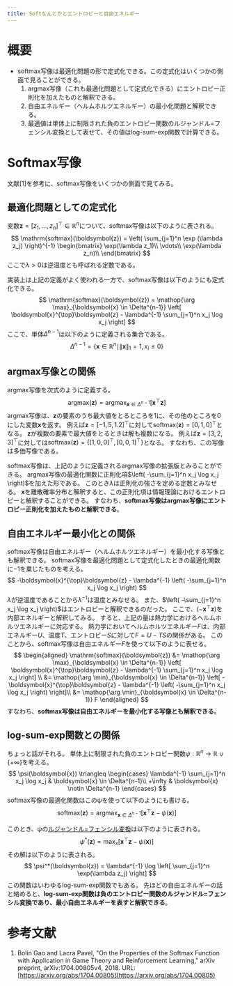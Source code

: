 ```yaml
---
title: Softなんとかとエントロピーと自由エネルギー
---
```


# 概要

- softmax写像は最適化問題の形で定式化できる。この定式化はいくつかの側面で見ることができる。
    1. argmax写像（これも最適化問題として定式化できる）にエントロピー正則化を加えたものと解釈できる。
    1. 自由エネルギー（ヘルムホルツエネルギー）の最小化問題と解釈できる。
    1. 最適値は単体上に制限された負のエントロピー関数のルジャンドル=フェンシル変換として表せて、その値はlog-sum-exp関数で計算できる。

# Softmax写像

文献[1]を参考に、softmax写像をいくつかの側面で見てみる。

## 最適化問題としての定式化

変数$\boldsymbol{z} = [z_1, \ldots, z_n]^{\top} \in \mathbb{R}^n$について、softmax写像は以下のように表される。
$$
\mathrm{softmax}(\boldsymbol{z}) = \left( \sum_{j=1}^n \exp (\lambda z_j) \right)^{-1}
\begin{bmatrix}
\exp(\lambda z_1)\\
\vdots\\
\exp(\lambda z_n)\\
\end{bmatrix}
$$
ここで$\lambda > 0$は逆温度とも呼ばれる定数である。

実装上は上記の定義がよく使われる一方で、softmax写像は以下のようにも定式化できる。
$$
\mathrm{softmax}(\boldsymbol{z}) = \mathop{\arg \max}_{\boldsymbol{x} \in \Delta^{n-1}} \left[ \boldsymbol{x}^{\top}\boldsymbol{z} - \lambda^{-1} \sum_{j=1}^n x_j \log x_j \right]
$$
ここで、単体$\Delta^{n-1}$は以下のように定義される集合である。
$$
\Delta^{n-1} = \{ \boldsymbol{x} \in \mathbb{R}^n \mid \| \boldsymbol{x} \|_1 = 1, x_i \leq 0 \}
$$

## argmax写像との関係

argmax写像を次式のように定義する。
$$
\mathrm{argmax}(\boldsymbol{z}) = \mathop{\arg \max}_{\boldsymbol{x} \in \Delta^{n-1}} \left[ \boldsymbol{x}^{\top}\boldsymbol{z} \right]
$$
argmax写像は、$\boldsymbol{z}$の要素のうち最大値をとるところを1に、その他のところを0にした変数$\boldsymbol{x}$を返す。
例えば$\boldsymbol{z} = [-1, 5, 1.2]^{\top}$に対して$\mathrm{softmax}(\boldsymbol{z}) = [0, 1, 0]^{\top}$となる。
$\boldsymbol{z}$が複数の要素で最大値をとるときは解も複数になる。
例えば$\boldsymbol{z} = [3, 2, 3]^{\top}$に対しては$\mathrm{softmax}(\boldsymbol{z}) = \left\{ [1, 0, 0]^{\top}, [0, 0, 1]^{\top} \right\}$となる。
すなわち、この写像は多価写像である。

softmax写像は、上記のように定義されるargmax写像の拡張版とみることができる。
argmax写像の最適化関数に正則化項$\left( -\sum_{j=1}^n x_j \log x_j \right)$を加えた形である。
このとき$\lambda$は正則化の強さを定める定数とみなせる。
$\boldsymbol{x}$を離散確率分布と解釈すると、この正則化項は情報理論におけるエントロピーと解釈することができる。
すなわち、**softmax写像はargmax写像にエントロピー正則化を加えたものと解釈できる**。

## 自由エネルギー最小化との関係

softmax写像は自由エネルギー（ヘルムホルツエネルギー）を最小化する写像とも解釈できる。
softmax写像を最適化問題として定式化したときの最適化関数に$-1$を乗じたものを考える。
$$
-\boldsymbol{x}^{\top}\boldsymbol{z} - \lambda^{-1} \left( -\sum_{j=1}^n x_j \log x_j \right)
$$
$\lambda$が逆温度であることから$\lambda^{-1}$は温度とみなせる。
また、$\left( -\sum_{j=1}^n x_j \log x_j \right)$はエントロピーと解釈できるのだった。
ここで、$(-\boldsymbol{x}^{\top}\boldsymbol{z})$を内部エネルギーと解釈してみる。
すると、上記の量は熱力学におけるヘルムホルツエネルギーに対応する。
熱力学においてヘルムホルツエネルギー$F$は、内部エネルギー$U$、温度$T$、エントロピー$S$に対して$F = U - T S$の関係がある。
このことから、softmax写像は自由エネルギー$F$を使って以下のように表せる。
$$
\begin{aligned}
\mathrm{softmax}(\boldsymbol{z})
&= \mathop{\arg \max}_{\boldsymbol{x} \in \Delta^{n-1}} \left[ \boldsymbol{x}^{\top}\boldsymbol{z} - \lambda^{-1} \sum_{j=1}^n x_j \log x_j \right] \\
&= \mathop{\arg \min}_{\boldsymbol{x} \in \Delta^{n-1}} \left[ -\boldsymbol{x}^{\top}\boldsymbol{z} - \lambda^{-1} \left( -\sum_{j=1}^n x_j \log x_j \right) \right]\\
&= \mathop{\arg \min}_{\boldsymbol{x} \in \Delta^{n-1}} F
\end{aligned}
$$
すなわち、**softmax写像は自由エネルギーを最小化する写像とも解釈できる**。

## log-sum-exp関数との関係

ちょっと話がそれる。
単体上に制限された負のエントロピー関数$\psi: \mathbb{R}^n \rightarrow \mathbb{R} \cup \{+\infty\}$を考える。
$$
\psi(\boldsymbol{x}) \triangleq
\begin{cases}
    \lambda^{-1} \sum_{j=1}^n x_j \log x_j & \boldsymbol{x} \in \Delta^{n-1}\\
    +\infty & \boldsymbol{x} \notin \Delta^{n-1}
\end{cases}
$$
softmax写像の最適化関数はこの$\psi$を使って以下のようにも書ける。
$$
\mathrm{softmax}(\boldsymbol{z}) = \mathop{\arg \max}_{\boldsymbol{x} \in \Delta^{n-1}} \left[ \boldsymbol{x}^{\top}\boldsymbol{z} - \psi(\boldsymbol{x}) \right]
$$

このとき、$\psi$の[ルジャンドル=フェンシル変換](https://ja.wikipedia.org/wiki/%E5%87%B8%E5%85%B1%E5%BD%B9%E6%80%A7)は以下のように表される。
$$
\psi^*(\boldsymbol{z}) = \max_{x} \left[ \boldsymbol{x}^{\top}\boldsymbol{z} - \psi(\boldsymbol{x}) \right]
$$
その解は以下のように表される。
$$
\psi^*(\boldsymbol{z}) = \lambda^{-1} \log \left[ \sum_{j=1}^n \exp(\lambda z_j) \right]
$$
この関数はいわゆるlog-sum-exp関数でもある。
先ほどの自由エネルギーの話と絡めると、**log-sum-exp関数は負のエントロピー関数のルジャンドル=フェンシル変換であり、最小自由エネルギーを表すと解釈できる**。

# 参考文献

1. Bolin Gao and Lacra Pavel, "On the Properties of the Softmax Function with Application in Game Theory and Reinforcement Learning," arXiv preprint, arXiv:1704.00805v4, 2018. URL: [https://arxiv.org/abs/1704.00805](https://arxiv.org/abs/1704.00805)
